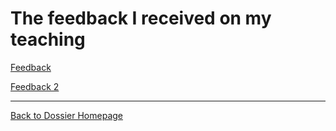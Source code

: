 # The feedback I received on my teaching

[Feedback](teaching-feedback.pdf)

[Feedback 2](teaching-feedback-2.pdf)

---

[Back to Dossier Homepage](./README.md)
